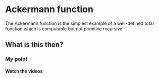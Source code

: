 # Ackermann function

The Ackermann function is the simplest example of a well-defined total function which is computable but not primitive recursive

## What is this then?

### My point

#### Watch the videos
